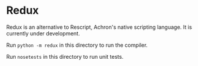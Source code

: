 # Redux

Redux is an alternative to Rescript, Achron's native scripting language. It is currently under development.

Run `python -m redux` in this directory to run the compiler.

Run `nosetests` in this directory to run unit tests.
